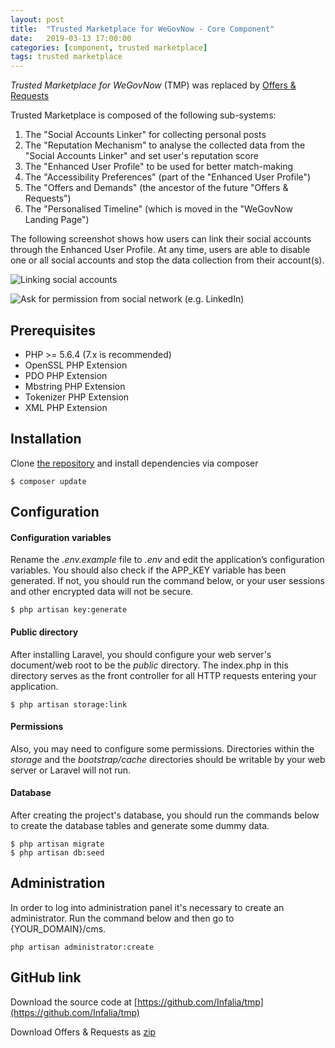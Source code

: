 ```yaml
---
layout: post
title:  "Trusted Marketplace for WeGovNow - Core Component"
date:   2019-03-13 17:00:00
categories: [component, trusted marketplace]
tags: trusted marketplace
---
```

*Trusted Marketplace for WeGovNow* (TMP) was replaced by [Offers & Requests](https://infalia.github.io/wegovnow/wgn-offers-requests)

Trusted Marketplace is composed of the following sub-systems: 

1) The "Social Accounts Linker" for collecting personal posts  
2) The "Reputation Mechanism" to analyse the collected data from the "Social Accounts Linker" and set user's reputation score  
3) The "Enhanced User Profile" to be used for better match-making  
4) The "Accessibility Preferences" (part of the "Enhanced User Profile")  
5) The "Offers and Demands" (the ancestor of the future "Offers & Requests")  
6) The "Personalised Timeline" (which is moved in the "WeGovNow Landing Page")  

The following screenshot shows how users can link their social accounts through the Enhanced User Profile. At any time, users are able to disable one or all social accounts and stop the data collection from their account(s).

![Linking social accounts](https://infalia.github.io/wegovnow/assets/images/tmp_prototype3.png)

![Ask for permission from social network (e.g. LinkedIn)](https://infalia.github.io/wegovnow/assets/images/tmp_LinkedIn.png)

Prerequisites
----------------

- PHP >= 5.6.4 (7.x is recommended)
- OpenSSL PHP Extension
- PDO PHP Extension
- Mbstring PHP Extension
- Tokenizer PHP Extension
- XML PHP Extension

Installation
----------------

Clone [the repository](https://github.com/Infalia/tmp) and install dependencies via composer

    $ composer update

Configuration
----------------
#### Configuration variables
Rename the *.env.example* file to *.env* and edit the application’s configuration variables. You should also check if the APP_KEY variable has been generated. If not, you should run the command below, or your user sessions and other encrypted data will not be secure.

    $ php artisan key:generate

#### Public directory
After installing Laravel, you should configure your web server's document/web root to be the *public* directory. The index.php in this directory serves as the front controller for all HTTP requests entering your application.

    $ php artisan storage:link

#### Permissions
Also, you may need to configure some permissions. Directories within the *storage* and the *bootstrap/cache* directories should be writable by your web server or Laravel will not run.

#### Database
After creating the project's database, you should run the commands below to create the database tables and generate some dummy data.

    $ php artisan migrate
    $ php artisan db:seed

Administration
----------------
In order to log into administration panel it's necessary to create an administrator. Run the command below and then go to {YOUR_DOMAIN}/cms.

    php artisan administrator:create

GitHub link
----------------
Download the source code at [https://github.com/Infalia/tmp](https://github.com/Infalia/tmp)

Download Offers & Requests as [zip](https://github.com/Infalia/tmp/archive/master.zip)
